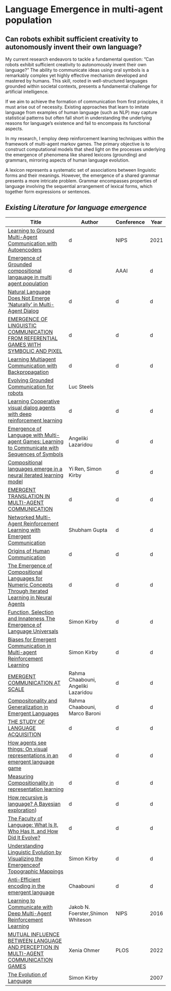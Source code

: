 <h1 id="language-emergence-in-multi-agent-population">Language Emergence in multi-agent population</h1>
<h2 id="can-robots-exhibit-sufficient-creativity-to-autonomously-invent-their-own-language-">Can robots exhibit sufficient creativity to autonomously invent their own language?</h2>
<p>My current research endeavors to tackle a fundamental question: ”Can robots exhibit sufficient creativity to autonomously invent their own language?” The ability to communicate ideas using oral symbols is a remarkably complex yet highly effective mechanism developed and mastered by humans. This skill, rooted in well-structured languages grounded within societal contexts, presents a fundamental challenge for artificial intelligence.</p>
<p>If we aim to achieve the formation of communication from first principles, it must arise out of necessity. Existing approaches that learn to imitate language from examples of human language (such as NLP) may capture statistical patterns but often fall short in understanding the underlying reasons for language’s existence and fail to encompass its functional aspects.</p>
<p>In my research, I employ deep reinforcement learning techniques within the framework of multi-agent markov games. The primary objective is to construct computational models that shed light on the processes underlying the emergence of phenomena like shared lexicons (grounding) and grammars, mirroring aspects of human language evolution.</p>
<p>A lexicon represents a systematic set of associations between linguistic forms and their meanings. However, the emergence of a shared grammar presents a more intricate problem. Grammar encompasses properties of language involving the sequential arrangement of lexical forms, which together form expressions or sentences.</p>
<h2 id="_existing-literature-for-language-emergence_"><em>Existing Literature for language emergence</em></h2>
<table>
<thead>
<tr>
<th>Title</th>
<th>Author</th>
<th>Conference</th>
<th>Year</th>
</tr>
</thead>
<tbody>
<tr>
<td><a href="https://toruowo.github.io/marl-ae-comm/">Learning to Ground Multi-Agent Communication with Autoencoders</a></td>
<td>d</td>
<td>NIPS</td>
<td>2021</td>
</tr>
<tr>
<td><a href="https://arxiv.org/pdf/1703.04908.pdf">Emergence of Grounded compositional langauage in multi agent population</a></td>
<td>d</td>
<td>AAAI</td>
<td>d</td>
</tr>
<tr>
<td><a href="https://aclanthology.org/D17-1321.pdf">Natural Language Does Not Emerge ‘Naturally’ in Multi-Agent Dialog</a></td>
<td>d</td>
<td>d</td>
<td>d</td>
</tr>
<tr>
<td><a href="https://openreview.net/pdf?id=HJGv1Z-AW">EMERGENCE OF LINGUISTIC COMMUNICATION FROM REFERENTIAL GAMES WITH SYMBOLIC AND PIXEL</a></td>
<td>d</td>
<td>d</td>
<td>d</td>
</tr>
<tr>
<td><a href="https://proceedings.neurips.cc/paper/2016/file/55b1927fdafef39c48e5b73b5d61ea60-Paper.pdf">Learning Multiagent Communication with Backpropagation</a></td>
<td>d</td>
<td>d</td>
<td>d</td>
</tr>
<tr>
<td><a href="https://digital.csic.es/bitstream/10261/128155/1/Evolving%20grounded.pdf">Evolving Grounded Communication for robots</a></td>
<td>Luc Steels</td>
</tr>
<tr>
<td><a href="https://openaccess.thecvf.com/content_ICCV_2017/papers/Das_Learning_Cooperative_Visual_ICCV_2017_paper.pdf">Learning Cooperative visual dialog agents with deep reinforcement learning</a></td>
<td>d</td>
<td>d</td>
<td>d</td>
</tr>
<tr>
<td><a href="https://arxiv.org/pdf/1705.11192.pdf">Emergence of Language with Multi-agent Games: Learning to Communicate with Sequences of Symbols</a></td>
<td>Angeliki Lazaridou</td>
<td>d</td>
<td>d</td>
</tr>
<tr>
<td><a href="http://www.openreview.net/pdf?id=HkePNpVKPB">Compositional languages emerge in a neural iterated learning model</a></td>
<td>Yi Ren, Simon Kirby</td>
<td>d</td>
<td>d</td>
</tr>
<tr>
<td><a href="https://arxiv.org/pdf/1710.06922.pdf">EMERGENT TRANSLATION IN MULTI-AGENT COMMUNICATION</a></td>
<td>d</td>
<td>d</td>
<td>d</td>
</tr>
<tr>
<td><a href="https://arxiv.org/pdf/2004.02780.pdf">Networked Multi-Agent Reinforcement Learning with Emergent Communication</a></td>
<td>Shubham Gupta</td>
<td>d</td>
<td>d</td>
</tr>
<tr>
<td><a href="https://yzhu.io/courses/core/reading/06.tomasello.pdf">Origins of Human Communication</a></td>
<td>d</td>
<td>d</td>
<td>d</td>
</tr>
<tr>
<td><a href="https://arxiv.org/pdf/1910.05291.pdf">The Emergence of Compositional Languages for Numeric Concepts Through Iterated Learning in Neural Agents</a></td>
<td>d</td>
<td>d</td>
<td>d</td>
</tr>
<tr>
<td><a href="http://www.lel.ed.ac.uk/~simon/Papers/Kirby/thesis.pdf">Function, Selection and Innateness The Emergence of Language Universals</a></td>
<td>Simon Kirby</td>
<td>d</td>
<td>d</td>
</tr>
<tr>
<td><a href="https://proceedings.neurips.cc/paper_files/paper/2019/file/fe5e7cb609bdbe6d62449d61849c38b0-Paper.pdf">Biases for Emergent Communication in Multi-agent Reinforcement Learning</a></td>
<td>Simon Kirby</td>
<td>d</td>
<td>d</td>
</tr>
<tr>
<td><a href="https://openreview.net/pdf?id=AUGBfDIV9rL">EMERGENT COMMUNICATION AT SCALE</a></td>
<td>Rahma Chaabouni, Angeliki Lazaridou</td>
<td>d</td>
<td>d</td>
</tr>
<tr>
<td><a href="https://aclanthology.org/2020.acl-main.407.pdf">Compositonality and Generalization in Emergent Languages</a></td>
<td>Rahma Chaabouni, Marco Baroni</td>
<td>d</td>
<td>d</td>
</tr>
<tr>
<td><a href="https://www.researchgate.net/profile/Robin-Campbell/publication/265778931_The_Study_of_Language_Acquisition/links/5695a83908ae425c68985e25/The-Study-of-Language-Acquisition.pdf">THE STUDY OF LANGUAGE ACQUISITION</a></td>
<td>d</td>
<td>d</td>
<td>d</td>
</tr>
<tr>
<td><a href="https://aclanthology.org/D18-1119.pdf">How agents see things: On visual representations in an emergent language game</a></td>
<td>d</td>
<td>d</td>
<td>d</td>
</tr>
<tr>
<td><a href="https://openreview.net/pdf?id=HJz05o0qK7">Measuring Compositionality in representation learning</a></td>
<td>d</td>
<td>d</td>
<td>d</td>
</tr>
<tr>
<td><a href="https://sites.socsci.uci.edu/~lpearl/courses/readings/PerforsEtAl2010_RecursiveLang.pdf">How recursive is language? A Bayesian exploration</a>)</td>
<td>d</td>
<td>d</td>
<td>d</td>
</tr>
<tr>
<td><a href="https://www.science.org/doi/pdf/10.1126/science.298.5598.1569">The Faculty of Language: What Is It, Who Has It, and How Did It Evolve?</a></td>
<td>d</td>
<td>d</td>
<td>d</td>
</tr>
<tr>
<td><a href="https://citeseerx.ist.psu.edu/document?repid=rep1&amp;type=pdf&amp;doi=6a54db36afce548b5e4deefb3a4df0428a13a813">Understanding Linguistic Evolution by Visualizing the Emergenceof Topographic Mappings</a></td>
<td>Simon Kirby</td>
<td>d</td>
<td>d</td>
</tr>
<tr>
<td><a href="https://hal.science/hal-02274205/document#:~:text=Surprisingly%2C%20we%20find%20that%20networks,towards%20the%20maximum%20length%20threshold.">Anti-Efficient encoding in the emergent language</a></td>
<td>Chaabouni</td>
<td>d</td>
<td>d</td>
</tr>
<tr>
<td><a href="https://proceedings.neurips.cc/paper/2016/file/c7635bfd99248a2cdef8249ef7bfbef4-Paper.pdf">Learning to Communicate with Deep Multi-Agent Reinforcement Learning</a></td>
<td>Jakob N. Foerster,Shimon Whiteson</td>
<td>NIPS</td>
<td>2016</td>
</tr>
  <tr>
    <td><a href="https://arxiv.org/pdf/2112.14518.pdf">MUTUAL INFLUENCE BETWEEN LANGUAGE AND PERCEPTION IN MULTI-AGENT COMMUNICATION GAMES</a></td>
    <td>Xenia Ohmer</td>
    <td>PLOS</td>
    <td>2022</td>
  </tr>
  <tr>
    <td><a href="http://www.lel.ed.ac.uk/~simon/Papers/Kirby/The%2520Evolution%2520of%2520Language.pdf">The Evolution of Language</a></td>
    <td>Simon Kirby</td>
    <td></td>
    <td>2007</td>
  </tr>
</tbody>
</table>
